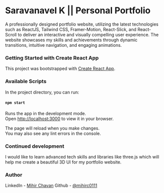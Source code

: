 
# Saravanavel K || Personal Portfolio
A professionally designed portfolio website, utilizing the latest technologies such as ReactJS, Tailwind CSS, Framer-Motion, React-Slick, and React-Scroll to deliver an interactive and visually compelling user experience. The website showcases my skills and achievements through dynamic transitions, intuitive navigation, and engaging animations.





### Getting Started with Create React App

This project was bootstrapped with [Create React App](https://github.com/facebook/create-react-app).

### Available Scripts

In the project directory, you can run:

#### `npm start`

Runs the app in the development mode.\
Open [http://localhost:3000](http://localhost:3000) to view it in your browser.

The page will reload when you make changes.\
You may also see any lint errors in the console.


### Continued development
I would like to learn advanced tech skills and libraries like three.js which will help me create a beautiful 3D UI for my portfolio website.

### Author

LinkedIn - [Mihir Chavan](https://www.linkedin.com/in/saravana-vel-713b13285/)
Github - [@mihirc0111](https://github.com/saravana1405)
